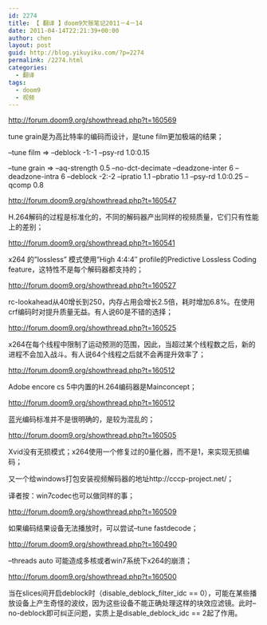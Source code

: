 ```yaml
---
id: 2274
title: 【 翻译 】doom9欠账笔记2011－4－14
date: 2011-04-14T22:21:39+00:00
author: chen
layout: post
guid: http://blog.yikuyiku.com/?p=2274
permalink: /2274.html
categories:
  - 翻译
tags:
  - doom9
  - 视频
---
```

http://forum.doom9.org/showthread.php?t=160569

tune grain是为高比特率的编码而设计，是tune film更加极端的结果；
  
&#8211;tune film => &#8211;deblock -1:-1 &#8211;psy-rd 1.0:0.15
  
&#8211;tune grain => &#8211;aq-strength 0.5 &#8211;no-dct-decimate &#8211;deadzone-inter 6 &#8211;deadzone-intra 6 &#8211;deblock -2:-2 &#8211;ipratio 1.1 &#8211;pbratio 1.1 &#8211;psy-rd 1.0:0.25 &#8211;qcomp 0.8

http://forum.doom9.org/showthread.php?t=160547

H.264解码的过程是标准化的，不同的解码器产出同样的视频质量，它们只有性能上的差别；

http://forum.doom9.org/showthread.php?t=160541

x264 的&#8221;lossless&#8221; 模式使用&#8221;High 4:4:4&#8243; profile的Predictive Lossless Coding feature，这特性不是每个解码器都支持的；

http://forum.doom9.org/showthread.php?t=160527

rc-lookahead从40增长到250，内存占用会增长2.5倍，耗时增加6.8%。在使用crf编码时对提升质量无益。有人说60是不错的选择；

http://forum.doom9.org/showthread.php?t=160525

x264在每个线程中限制了运动预测的范围，因此，当超过某个线程数之后，新的进程不会加入战斗。有人说64个线程之后就不会再提升效率了；

http://forum.doom9.org/showthread.php?t=160512

Adobe encore cs 5中内置的H.264编码器是Mainconcept；

http://forum.doom9.org/showthread.php?t=160512

蓝光编码标准并不是很明确的，是较为混乱的；

http://forum.doom9.org/showthread.php?t=160505

Xvid没有无损模式；x264使用一个修复过的0量化器，而不是1，来实现无损编码；
  
又一个给windows打包安装视频解码器的地址http://cccp-project.net/；
  
译者按：win7codec也可以做同样的事；

http://forum.doom9.org/showthread.php?t=160509

如果编码结果设备无法播放时，可以尝试&#8211;tune fastdecode；

http://forum.doom9.org/showthread.php?t=160490

&#8211;threads auto 可能造成多核或者win7系统下x264的崩溃；

http://forum.doom9.org/showthread.php?t=160500

当在slices间开启deblock时（disable\_deblock\_filter\_idc == 0），可能在某些播放设备上产生奇怪的波纹，因为这些设备不能正确处理这样的块效应滤镜。此时&#8211;no-deblock即可纠正问题，实质上是disable\_deblock_idc == 2起了作用。